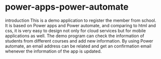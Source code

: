 # power-apps-power-automate
introduction
This is a demo application to register the member from school. It is based on Power apps and Power automate, and comparing to html and css, it is very easy to design not only for cloud services but for mobile applications as well. The demo program can check the information of students from different courses and add new information. By using Power automate, an email address can be related and get an confirmation email whenever the information of the app is updated. 
